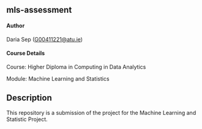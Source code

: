 ## mls-assessment

#### Author
Daria Sep (G00411221@atu.ie)
#### Course Details
Course: Higher Diploma in Computing in Data Analytics

Module: Machine Learning and Statistics

## Description
This repository is a submission of the project for the Machine Learning and Statistic Project. 

